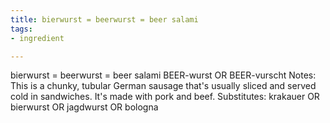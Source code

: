 ```yaml
---
title: bierwurst = beerwurst = beer salami
tags:
- ingredient

---
```

bierwurst = beerwurst = beer salami BEER-wurst OR BEER-vurscht Notes: This is a chunky, tubular German sausage that's usually sliced and served cold in sandwiches. It's made with pork and beef. Substitutes: krakauer OR bierwurst OR jagdwurst OR bologna
